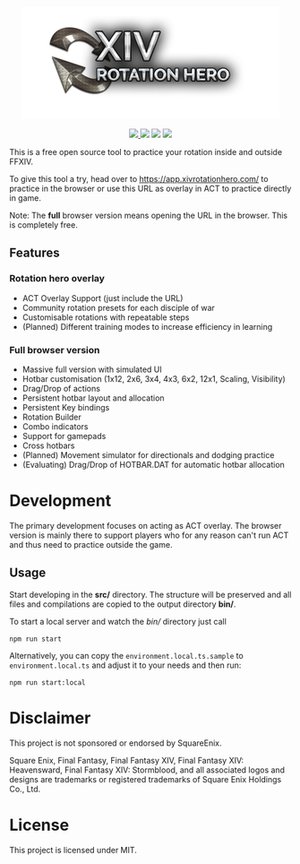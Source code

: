 <p align="center">
    <img src="./docs/img/xivrh-logo.png" alt="Logo" />
</p>

<p align="center">
    <a href="https://discord.gg/d7r8h5tDPA">
      <img src="https://img.shields.io/badge/discord-join-7289DA.svg?logo=discord&longCache=true&style=flat" />
    </a>
    <img src="https://img.shields.io/github/license/XIVRotationHero/xiv-rotation-hero-angular" />
    <img src="https://img.shields.io/github/stars/XIVRotationHero/xiv-rotation-hero-angular?style=flat" />
    <img src="https://img.shields.io/github/issues-raw/XIVRotationHero/xiv-rotation-hero-angular" />
</p>

This is a free open source tool to practice your rotation inside and outside FFXIV.

To give this tool a try, head over to https://app.xivrotationhero.com/ to practice in the browser or use this URL as overlay in ACT to practice directly in game.

Note: The **full** browser version means opening the URL in the browser. This is completely free.

## Features

### Rotation hero overlay

* ACT Overlay Support (just include the URL)
* Community rotation presets for each disciple of war
* Customisable rotations with repeatable steps
* (Planned) Different training modes to increase efficiency in learning

### Full browser version

* Massive full version with simulated UI
* Hotbar customisation (1x12, 2x6, 3x4, 4x3, 6x2, 12x1, Scaling, Visibility)
* Drag/Drop of actions
* Persistent hotbar layout and allocation
* Persistent Key bindings
* Rotation Builder
* Combo indicators
* Support for gamepads
* Cross hotbars
* (Planned) Movement simulator for directionals and dodging practice
* (Evaluating) Drag/Drop of HOTBAR.DAT for automatic hotbar allocation

# Development

The primary development focuses on acting as ACT overlay. The browser version is mainly there to support players who for any reason 
can't run ACT and thus need to practice outside the game.

## Usage
Start developing in the **src/** directory. The structure will be preserved and all files and compilations are copied to the output directory **bin/**.

To start a local server and watch the *bin/* directory just call
```
npm run start
```

Alternatively, you can copy the `environment.local.ts.sample` to `environment.local.ts` and adjust it to your needs
and then run:
```
npm run start:local
```

# Disclaimer

This project is not sponsored or endorsed by SquareEnix.

Square Enix, Final Fantasy, Final Fantasy XIV, Final Fantasy XIV: Heavensward, Final Fantasy XIV: Stormblood, and all associated logos and designs are trademarks or registered trademarks of Square Enix Holdings Co., Ltd.

# License

This project is licensed under MIT.

